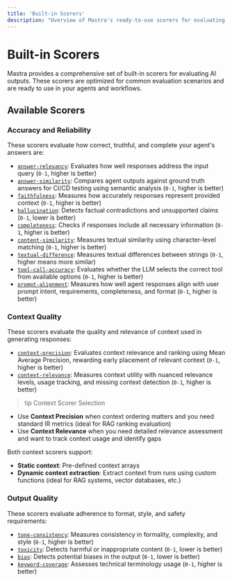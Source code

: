 ```yaml
---
title: 'Built-in Scorers'
description: "Overview of Mastra's ready-to-use scorers for evaluating AI outputs across quality, safety, and performance dimensions."
---
```


# Built-in Scorers

Mastra provides a comprehensive set of built-in scorers for evaluating AI outputs. These scorers are optimized for common evaluation scenarios and are ready to use in your agents and workflows.

## Available Scorers

### Accuracy and Reliability

These scorers evaluate how correct, truthful, and complete your agent's answers are:

- [`answer-relevancy`](/docs/reference/scorers/answer-relevancy): Evaluates how well responses address the input query (`0-1`, higher is better)
- [`answer-similarity`](/docs/reference/scorers/answer-similarity): Compares agent outputs against ground truth answers for CI/CD testing using semantic analysis (`0-1`, higher is better)
- [`faithfulness`](/docs/reference/scorers/faithfulness): Measures how accurately responses represent provided context (`0-1`, higher is better)
- [`hallucination`](/docs/reference/scorers/hallucination): Detects factual contradictions and unsupported claims (`0-1`, lower is better)
- [`completeness`](/docs/reference/scorers/completeness): Checks if responses include all necessary information (`0-1`, higher is better)
- [`content-similarity`](/docs/reference/scorers/content-similarity): Measures textual similarity using character-level matching (`0-1`, higher is better)
- [`textual-difference`](/docs/reference/scorers/textual-difference): Measures textual differences between strings (`0-1`, higher means more similar)
- [`tool-call-accuracy`](/docs/reference/scorers/tool-call-accuracy): Evaluates whether the LLM selects the correct tool from available options (`0-1`, higher is better)
- [`prompt-alignment`](/docs/reference/scorers/prompt-alignment): Measures how well agent responses align with user prompt intent, requirements, completeness, and format (`0-1`, higher is better)

### Context Quality

These scorers evaluate the quality and relevance of context used in generating responses:

- [`context-precision`](/docs/reference/scorers/context-precision): Evaluates context relevance and ranking using Mean Average Precision, rewarding early placement of relevant context (`0-1`, higher is better)
- [`context-relevance`](/docs/reference/scorers/context-relevance): Measures context utility with nuanced relevance levels, usage tracking, and missing context detection (`0-1`, higher is better)

> tip Context Scorer Selection

- Use **Context Precision** when context ordering matters and you need standard IR metrics (ideal for RAG ranking evaluation)
- Use **Context Relevance** when you need detailed relevance assessment and want to track context usage and identify gaps

Both context scorers support:

- **Static context**: Pre-defined context arrays
- **Dynamic context extraction**: Extract context from runs using custom functions (ideal for RAG systems, vector databases, etc.)

### Output Quality

These scorers evaluate adherence to format, style, and safety requirements:

- [`tone-consistency`](/docs/reference/scorers/tone-consistency): Measures consistency in formality, complexity, and style (`0-1`, higher is better)
- [`toxicity`](/docs/reference/scorers/toxicity): Detects harmful or inappropriate content (`0-1`, lower is better)
- [`bias`](/docs/reference/scorers/bias): Detects potential biases in the output (`0-1`, lower is better)
- [`keyword-coverage`](/docs/reference/scorers/keyword-coverage): Assesses technical terminology usage (`0-1`, higher is better)
